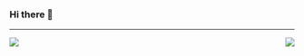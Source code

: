 ### Hi there 👋
---
<div style='display: flex; justify-content: space-between'>
  <img src='https://github-readme-stats.vercel.app/api?username=tomassale'/>
  <img src='https://streak-stats.demolab.com/?user=tomassale'/>  
</div>